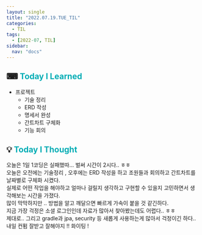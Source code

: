 ```yaml
---
layout: single
title: "2022.07.19.TUE_TIL"
categories:
  - TIL
tags:
  - [2022-07, TIL]
sidebar:
  nav: "docs"
---
```


## ⌨ <a style="color:#00adb5">Today I Learned</a>

- 프로젝트
  - 기술 정리
  - ERD 작성
  - 명세서 완성
  - 간트차트 구체화
  - 기능 회의

## 💡 <a style="color:#00adb5">Today I Thought</a>

오늘은 1일 1코딩은 실패했따... 벌써 시간이 2시다.. ㅎㅎ<br>
오늘은 오전에는 기술정리 , 오후에는 ERD 작성을 하고 조원들과 회의하고 간트차트를 날짜별로 구체화 시켰다.<br>
실제로 어떤 작업을 해야하고 얼마나 걸릴지 생각하고 구현할 수 있을지 고민하면서 생각해보는 시간을 가졌다.<br>
많이 막막하지만 .. 방법을 알고 깨달으면 빠르게 가속이 붙을 것 같긴하다.<br>
지금 가장 걱정은 소셜 로그인인데 자료가 많아서 찾아봤는데도 어렵다.. ㅎㅎ<br>
제대로.. 그리고 gradle과 jpa, security 등 새롭게 사용하는게 많아서 걱정이긴 하다..<br>
내일 컨펌 잘받고 잘해야지 !! 화이팅 !
